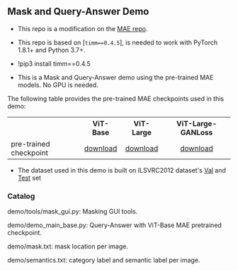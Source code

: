 ## Mask and Query-Answer Demo

* This repo is a modification on the [MAE repo](https://github.com/facebookresearch/mae).

* This repo is based on [`timm==0.4.5`], is needed to work with PyTorch 1.8.1+ and Python 3.7+.

* !pip3 install timm==0.4.5

* This is a Mask and Query-Answer demo using the pre-trained MAE models. No GPU is needed.

The following table provides the pre-trained MAE checkpoints used in this demo:
<table><tbody>
<!-- START TABLE -->
<!-- TABLE HEADER -->
<th valign="bottom"></th>
<th valign="bottom">ViT-Base</th>
<th valign="bottom">ViT-Large</th>
<th valign="bottom">ViT-Large-GANLoss</th>
<!-- TABLE BODY -->
<tr><td align="left">pre-trained checkpoint</td>
<td align="center"><a href="https://dl.fbaipublicfiles.com/mae/pretrain/mae_pretrain_vit_base.pth">download</a></td>
<td align="center"><a href="https://dl.fbaipublicfiles.com/mae/pretrain/mae_pretrain_vit_large.pth">download</a></td>
<td align="center"><a href="https://dl.fbaipublicfiles.com/mae/visualize/mae_visualize_vit_large_ganloss.pth">download</a></td>
</tr>
</tbody></table>

* The dataset used in this demo is built on ILSVRC2012 dataset's [Val](https://image-net.org/data/ILSVRC/2012/ILSVRC2012_img_val.tar) and [Test](https://image-net.org/data/ILSVRC/2012/ILSVRC2012_img_test_v10102019.tar) set

### Catalog

demo/tools/mask_gui.py: Masking GUI tools.

demo/demo_main_base.py: Query-Answer with ViT-Base MAE pretrained checkpoint.

demo/mask.txt: mask location per image.

demo/semantics.txt: category label and semantic label per image.